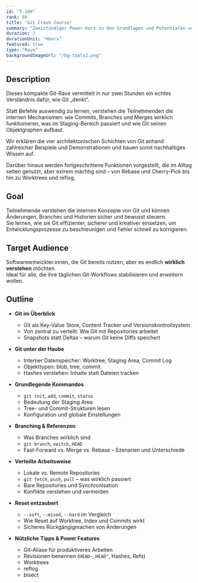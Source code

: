 ```yaml
---
id: "T-100"
rank: 80
title: "Git Crash Course"
summary: "Zweistündiger Power-Kurs zu den Grundlagen und Potentialen von Git"
duration: 2
durationUnit: "Hours"
featured: true
type: "Rave"
backgroundImageUrl: "/bg-tools2.png"
---
```


## Description

Dieses kompakte Git-Rave vermittelt in nur zwei Stunden ein echtes Verständnis dafür, wie Git „denkt“.  

Statt Befehle auswendig zu lernen, verstehen die Teilnehmenden die internen Mechanismen: wie Commits, Branches und Merges wirklich funktionieren, was im Staging-Bereich passiert und wie Git seinen Objektgraphen aufbaut. 

Wir erklären die vier architektonischen Schichten von Git anhand zahlreicher Beispiele und Demonstrationen und bauen
somit nachhaltiges Wissen auf.

Darüber hinaus werden fortgeschrittene Funktionen vorgestellt, die im Alltag selten genutzt, aber extrem mächtig sind – von Rebase und Cherry-Pick bis hin zu Worktrees und reflog.


## Goal

Teilnehmende verstehen die internen Konzepte von Git und können Änderungen, Branches und Historien sicher und bewusst steuern.  
Sie lernen, wie sie Git effizienter, sicherer und kreativer einsetzen, um Entwicklungsprozesse zu beschleunigen und Fehler schnell zu korrigieren.

## Target Audience

Softwareentwickler:innen, die Git bereits nutzen, aber es endlich **wirklich verstehen** möchten.  
Ideal für alle, die ihre täglichen Git-Workflows stabilisieren und erweitern wollen.

## Outline

- **Git im Überblick**
    - Git als Key-Value Store, Content Tracker und Versionskontrollsystem
    - Von zentral zu verteilt: Wie Git mit Repositories arbeitet
    - Snapshots statt Deltas – warum Git keine Diffs speichert

- **Git unter der Haube**
    - Interner Datenspeicher: Worktree, Staging Area, Commit Log
    - Objekttypen: blob, tree, commit
    - Hashes verstehen: Inhalte statt Dateien tracken

- **Grundlegende Kommandos**
    - `git init`, `add`, `commit`, `status`
    - Bedeutung der Staging Area
    - Tree- und Commit-Strukturen lesen
    - Konfiguration und globale Einstellungen

- **Branching & Referenzen**
    - Was Branches wirklich sind 
    - `git branch`, `switch`, `HEAD`
    - Fast-Forward vs. Merge vs. Rebase – Szenarien und Unterschiede

- **Verteilte Arbeitsweise**
    - Lokale vs. Remote Repositories
    - `git fetch`, `push`, `pull` – was wirklich passiert
    - Bare Repositories und Synchronisation
    - Konflikte verstehen und vermeiden

- **Reset entzaubert**
    - `--soft`, `--mixed`, `--hard` im Vergleich
    - Wie Reset auf Worktree, Index und Commits wirkt
    - Sicheres Rückgängigmachen von Änderungen

- **Nützliche Tipps & Power Features**
    - Git-Aliase für produktiveres Arbeiten
    - Revisionen benennen (`HEAD~`, `HEAD^`, Hashes, Refs)
    - Worktrees
    - reflog
    - bisect